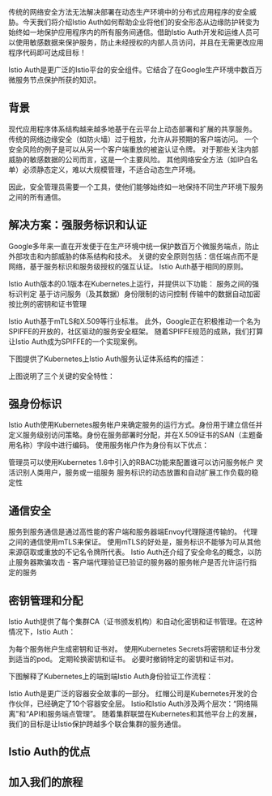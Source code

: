 传统的网络安全方法无法解决部署在动态生产环境中的分布式应用程序的安全威胁。今天我们将介绍Istio Auth如何帮助企业将他们的安全形态从边缘防护转变为始终如一地保护应用程序内的所有服务间通信。借助Istio Auth开发和运维人员可以使用敏感数据来保护服务，防止未经授权的内部人员访问，并且在无需更改应用程序代码即可达成目标！

Istio Auth是更广泛的Istio平台的安全组件。它结合了在Google生产环境中数百万微服务节点保护所获的知识。

## 背景
现代应用程序体系结构越来越多地基于在云平台上动态部署和扩展的共享服务。 传统的网络边缘安全（如防火墙）过于粗放，允许从非预期的客户端访问。 一个安全风险的例子是可以从另一个客户端重放的被盗认证令牌。 对于那些关注内部威胁的敏感数据的公司而言，这是一个主要风险。 其他网络安全方法（如IP白名单）必须静态定义，难以大规模管理，不适合动态生产环境。

因此，安全管理员需要一个工具，使他们能够始终如一地保持不同生产环境下服务之间的所有通信。

## 解决方案：强服务标识和认证

Google多年来一直在开发便于在生产环境中统一保护数百万个微服务端点，防止外部攻击和内部威胁的体系结构和技术。 关键的安全原则包括：信任端点而不是网络，基于服务标识和服务级授权的强互认证。 Istio Auth基于相同的原则。

Istio Auth版本的0.1版本在Kubernetes上运行，并提供以下功能：
服务之间的强标识判定
基于访问服务（及其数据）身份限制的访问控制
传输中的数据自动加密
按比例的密钥和证书管理

Istio Auth基于mTLS和X.509等行业标准。 此外，Google正在积极推动一个名为SPIFFE的开放的，社区驱动的服务安全框架。 随着SPIFFE规范的成熟，我们打算让Istio Auth成为SPIFFE的一个实现案例。

下图提供了Kubernetes上Istio Auth服务认证体系结构的描述：

上图说明了三个关键的安全特性：

## 强身份标识

Istio Auth使用Kubernetes服务帐户来确定服务的运行方式。身份用于建立信任并定义服务级别访问策略。身份在服务部署时分配，并在X.509证书的SAN（主题备用名称）字段中进行编码。 使用服务帐户作为身份有以下优点：

管理员可以使用Kubernetes 1.6中引入的RBAC功能来配置谁可以访问服务帐户
灵活识别人类用户，服务或一组服务
服务标识的动态放置和自动扩展工作负载的稳定性

## 通信安全
服务到服务通信是通过高性能的客户端和服务器端Envoy代理隧道传输的。 代理之间的通信使用mTLS来保证。 使用mTLS的好处是，服务标识不能够为可从其他来源窃取或重放的不记名令牌所代表。 Istio Auth还介绍了安全命名的概念，以防止服务器欺骗攻击 - 客户端代理验证已验证的服务器的服务帐户是否允许运行指定的服务


## 密钥管理和分配

Istio Auth提供了每个集群CA（证书颁发机构）和自动化密钥和证书管理。在这种情况下，Istio Auth：

为每个服务帐户生成密钥和证书对。
使用Kubernetes Secrets将密钥和证书分发到适当的pod。
定期轮换密钥和证书。
必要时撤销特定的密钥和证书对。

下图解释了Kubernetes上的端到端Istio Auth身份验证工作流程：

Istio Auth是更广泛的容器安全故事的一部分。 红帽公司是Kubernetes开发的合作伙伴，已经确定了10个容器安全层。 Istio和Istio Auth涉及两个层次：“网络隔离”和“API和服务端点管理”。 随着集群联盟在Kubernetes和其他平台上的发展，我们的目标是让Istio保护跨越多个联合集群的服务通信。

## Istio Auth的优点

## 加入我们的旅程



